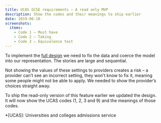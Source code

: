 ```yaml
---
title: UCAS GCSE requirements – A read only MVP
description: Show the codes and their meanings to ship earlier
date: 2019-06-10
screenshots:
  items:
    - Code 1 – Must have
    - Code 2 – Taking
    - Code 3 – Equivalence test
---
```


To implement the [full design](/publish-teacher-training-courses/minimum-course-requirements-logic) we need to fix the data and coerce the model into our representation. The stories are large and sequential.

Not showing the values of these settings to providers creates a risk – a provider can’t see an incorrect setting, they won’t know to fix it, meaning some people might not be able to apply. We needed to show the provider’s choices straight away.

To ship the read-only version of this feature earlier we updated the design. It will now show the UCAS codes (1, 2, 3 and 9) and the meanings of those codes.

*[UCAS]: Universities and colleges admissions service
